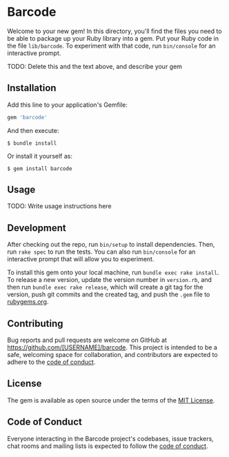 # Barcode

Welcome to your new gem! In this directory, you'll find the files you need to be able to package up your Ruby library into a gem. Put your Ruby code in the file `lib/barcode`. To experiment with that code, run `bin/console` for an interactive prompt.

TODO: Delete this and the text above, and describe your gem

## Installation

Add this line to your application's Gemfile:

```ruby
gem 'barcode'
```

And then execute:

    $ bundle install

Or install it yourself as:

    $ gem install barcode

## Usage

TODO: Write usage instructions here

## Development

After checking out the repo, run `bin/setup` to install dependencies. Then, run `rake spec` to run the tests. You can also run `bin/console` for an interactive prompt that will allow you to experiment.

To install this gem onto your local machine, run `bundle exec rake install`. To release a new version, update the version number in `version.rb`, and then run `bundle exec rake release`, which will create a git tag for the version, push git commits and the created tag, and push the `.gem` file to [rubygems.org](https://rubygems.org).

## Contributing

Bug reports and pull requests are welcome on GitHub at https://github.com/[USERNAME]/barcode. This project is intended to be a safe, welcoming space for collaboration, and contributors are expected to adhere to the [code of conduct](https://github.com/[USERNAME]/barcode/blob/master/CODE_OF_CONDUCT.md).

## License

The gem is available as open source under the terms of the [MIT License](https://opensource.org/licenses/MIT).

## Code of Conduct

Everyone interacting in the Barcode project's codebases, issue trackers, chat rooms and mailing lists is expected to follow the [code of conduct](https://github.com/[USERNAME]/barcode/blob/master/CODE_OF_CONDUCT.md).
